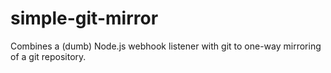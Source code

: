# simple-git-mirror
Combines a (dumb) Node.js webhook listener with git to one-way mirroring of a git repository.
